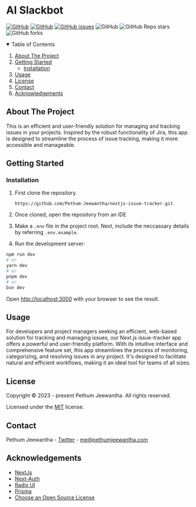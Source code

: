 # AI Slackbot

[![GitHub][linkedin-shield]][linkedin-url]
[![GitHub][contributors-shield]][contributors-url]
[![GitHub issues][issues-shield]][issues-url]
![GitHub][license-shield]
![GitHub Repo stars][stars-url]
![GitHub forks][forks-url]


<details open="open">
  <summary>Table of Contents</summary>
  <ol>
    <li>
      <a href="#about-the-project">About The Project</a>
    </li>
    <li>
      <a href="#getting-started">Getting Started</a>
      <ul>
        <li><a href="#installation">Installation</a></li>
      </ul>
    </li>
    <li><a href="#usage">Usage</a></li>
    <li><a href="#license">License</a></li>
    <li><a href="#contact">Contact</a></li>
    <li><a href="#acknowledgements">Acknowledgements</a></li>
  </ol>
</details>

## About The Project

This is an efficient and user-friendly solution for managing and tracking issues in your projects. Inspired by the robust functionality of Jira, this app is designed to streamline the process of issue tracking, making it more accessible and manageable.

## Getting Started

### Installation

1. First clone the repository.

   `https://github.com/Pethum-Jeewantha/nextjs-issue-tracker.git`

2. Once cloned, open the repository from an IDE

4. Make a `.env` file in the project root. Next, include the neccassary details by referring `.env.example`.

5. Run the development server:

```bash
npm run dev
# or
yarn dev
# or
pnpm dev
# or
bun dev
```

Open [http://localhost:3000](http://localhost:3000) with your browser to see the result.

## Usage

For developers and project managers seeking an efficient, web-based solution for tracking and managing issues, our Next.js issue-tracker app offers a powerful and user-friendly platform. With its intuitive interface and comprehensive feature set, this app streamlines the process of monitoring, categorizing, and resolving issues in any project. It's designed to facilitate natural and efficient workflows, making it an ideal tool for teams of all sizes.

## License

Copyright &copy; 2023 - present Pethum Jeewantha. All rights reserved.

Licensed under the [MIT](LICENSE.txt) license.

## Contact

Pethum Jeewantha - [Twitter](https://twitter.com/JeewanthaPethum?s=08) - me@pethumjeewantha.com

## Acknowledgements

* [NextJs](https://nextjs.org)
* [Next-Auth](https://next-auth.js.org)
* [Radix UI](https://www.radix-ui.com)
* [Prisma](https://www.prisma.io)
* [Choose an Open Source License](https://choosealicense.com)

[contributors-shield]: https://img.shields.io/github/contributors/Pethum-Jeewantha/nextjs-issue-tracker

[contributors-url]: https://https://github.com/Pethum-Jeewantha/nextjs-issue-tracker/graphs/contributors

[issues-shield]: https://img.shields.io/github/issues/Pethum-Jeewantha/nextjs-issue-tracker

[license-shield]: https://img.shields.io/github/license/Pethum-Jeewantha/nextjs-issue-tracker

[issues-url]: https://github.com/Pethum-Jeewantha/nextjs-issue-tracker/issues

[stars-url]: https://img.shields.io/github/stars/Pethum-Jeewantha/nextjs-issue-tracker?style=social

[forks-url]: https://img.shields.io/github/forks/Pethum-Jeewantha/nextjs-issue-tracker?style=social

[linkedin-shield]: https://img.shields.io/badge/-LinkedIn-black.svg?style=flat&logo=linkedin&colorB=555

[linkedin-url]: https://www.linkedin.com/in/pethum-jeewantha